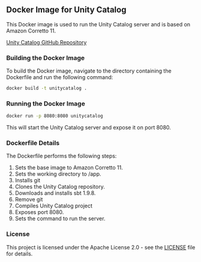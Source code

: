 ## Docker Image for Unity Catalog

This Docker image is used to run the Unity Catalog server and is based on Amazon Corretto 11. 

 [Unity Catalog GitHub Repository](https://github.com/unitycatalog/unitycatalog)
### Building the Docker Image

To build the Docker image, navigate to the directory containing the Dockerfile and run the following command:

```bash
docker build -t unitycatalog .
```

### Running the Docker Image

```bash
docker run -p 8080:8080 unitycatalog
```
This will start the Unity Catalog server and expose it on port 8080.


### Dockerfile Details
The Dockerfile performs the following steps:  
1. Sets the base image to Amazon Corretto 11.
2. Sets the working directory to /app.
3. Installs git
4. Clones the Unity Catalog repository.
5. Downloads and installs sbt 1.9.8.
6. Remove git
7. Compiles Unity Catalog project 
8. Exposes port 8080. 
9. Sets the command to run the server.

### License
This project is licensed under the Apache License 2.0 - see the [LICENSE](../../projects/unity-catalog/LICENSE) file for details.